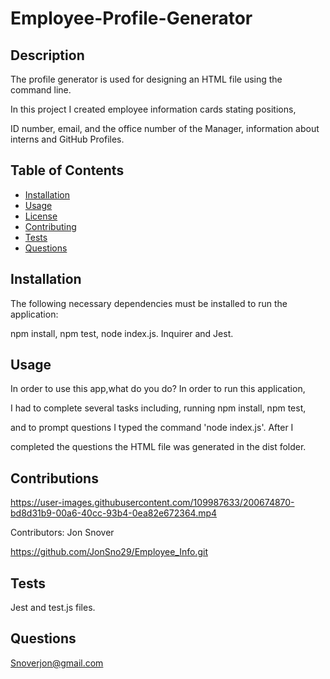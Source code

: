 # Employee-Profile-Generator

## Description
  
  The profile generator is used for designing an HTML file using the command line. 
  
  In this project I created employee information cards stating positions,
  
   ID number, email, and the office number of the Manager, information about interns and GitHub Profiles.


## Table of Contents
 
  * [Installation](#installation)
  * [Usage](#usage)
  * [License](#license)
  * [Contributing](##contributions)
  * [Tests](##test)
  * [Questions](##questions)

## Installation
  
  The following necessary dependencies must be installed to run the application: 
  
  npm install, npm test, node index.js. Inquirer and Jest.
  
  ## Usage
  
  In order to use this app,what do you do? In order to run this application, 
  
  I had to complete several tasks including, running npm install, npm test, 
  
  and to prompt questions I typed the command 'node index.js'. After I 
  
  completed the questions the HTML file was generated in the dist folder.
 
  ## Contributions
  
  https://user-images.githubusercontent.com/109987633/200674870-bd8d31b9-00a6-40cc-93b4-0ea82e672364.mp4

  Contributors: Jon Snover
  
  https://github.com/JonSno29/Employee_Info.git
  
  ## Tests
Jest and test.js files.
  
  ## Questions
  
  Snoverjon@gmail.com
  
